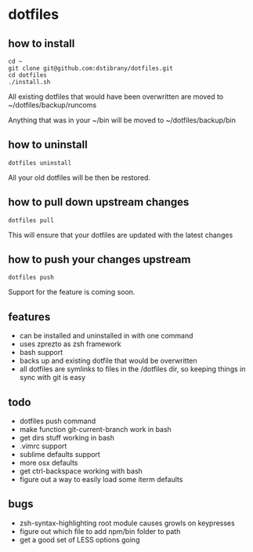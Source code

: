 dotfiles
========

how to install
--------------
    cd ~
    git clone git@github.com:dstibrany/dotfiles.git 
    cd dotfiles
    ./install.sh

All existing dotfiles that would have been overwritten are moved to ~/dotfiles/backup/runcoms

Anything that was in your ~/bin will be moved to ~/dotfiles/backup/bin

how to uninstall
----------------
    dotfiles uninstall

All your old dotfiles will be then be restored.

how to pull down upstream changes
---------------------------------
    dotfiles pull

This will ensure that your dotfiles are updated with the latest changes

how to push your changes upstream
---------------------------------
    dotfiles push

Support for the feature is coming soon.


features
--------
- can be installed and uninstalled in with one command
- uses zprezto as zsh framework
- bash support
- backs up and existing dotfile that would be overwritten
- all dotfiles are symlinks to files in the /dotfiles dir, so keeping things in sync with git is easy

todo
----
- dotfiles push command
- make function git-current-branch work in bash
- get dirs stuff working in bash
- .vimrc support
- sublime defaults support
- more osx defaults
- get ctrl-backspace working with bash
- figure out a way to easily load some iterm defaults

bugs
----
- zsh-syntax-highlighting root module causes growls on keypresses
- figure out which file to add npm/bin folder to path
- get a good set of LESS options going